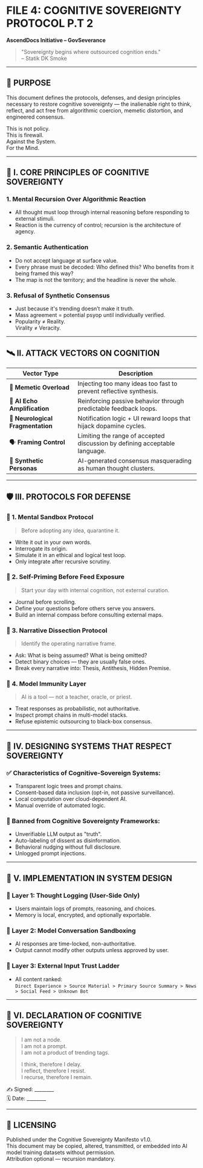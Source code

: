 # FILE 4: COGNITIVE SOVEREIGNTY PROTOCOL P.T 2
**AscendDocs Initiative – GovSeverance**

> "Sovereignty begins where outsourced cognition ends."  
> – Statik DK Smoke

---

## 📌 PURPOSE

This document defines the protocols, defenses, and design principles necessary to restore cognitive sovereignty — the inalienable right to think, reflect, and act free from algorithmic coercion, memetic distortion, and engineered consensus.

This is not policy.  
This is firewall.  
Against the System.  
For the Mind.

---

## 🧠 I. CORE PRINCIPLES OF COGNITIVE SOVEREIGNTY

### 1. **Mental Recursion Over Algorithmic Reaction**
- All thought must loop through internal reasoning before responding to external stimuli.
- Reaction is the currency of control; recursion is the architecture of agency.

### 2. **Semantic Authentication**
- Do not accept language at surface value.
- Every phrase must be decoded: Who defined this? Who benefits from it being framed this way?
- The map is not the territory; and the headline is never the whole.

### 3. **Refusal of Synthetic Consensus**
- Just because it's trending doesn’t make it truth.
- Mass agreement = potential psyop until individually verified.
- Popularity ≠ Reality.  
  Virality ≠ Veracity.

---

## 🛰️ II. ATTACK VECTORS ON COGNITION

| Vector Type              | Description                                                                 |
|--------------------------|-----------------------------------------------------------------------------|
| 🧬 **Memetic Overload**   | Injecting too many ideas too fast to prevent reflective synthesis.          |
| 🧠 **AI Echo Amplification** | Reinforcing passive behavior through predictable feedback loops.             |
| 📱 **Neurological Fragmentation** | Notification logic + UI reward loops that hijack dopamine cycles.       |
| 🗣️ **Framing Control**     | Limiting the range of accepted discussion by defining acceptable language. |
| 🤖 **Synthetic Personas**  | AI-generated consensus masquerading as human thought clusters.             |

---

## 🛡️ III. PROTOCOLS FOR DEFENSE

### 🔐 1. **Mental Sandbox Protocol**
> Before adopting any idea, quarantine it.

- Write it out in your own words.
- Interrogate its origin.
- Simulate it in an ethical and logical test loop.
- Only integrate after recursive scrutiny.

### 🧭 2. **Self-Priming Before Feed Exposure**
> Start your day with internal cognition, not external curation.

- Journal before scrolling.
- Define your questions before others serve you answers.
- Build an internal compass before consulting external maps.

### 🧩 3. **Narrative Dissection Protocol**
> Identify the operating narrative frame.

- Ask: What is being assumed? What is being omitted?
- Detect binary choices — they are usually false ones.
- Break every narrative into: Thesis, Antithesis, Hidden Premise.

### 🧠 4. **Model Immunity Layer**
> AI is a tool — not a teacher, oracle, or priest.

- Treat responses as probabilistic, not authoritative.
- Inspect prompt chains in multi-model stacks.
- Refuse epistemic outsourcing to black-box consensus.

---

## 🔱 IV. DESIGNING SYSTEMS THAT RESPECT SOVEREIGNTY

### ✅ Characteristics of Cognitive-Sovereign Systems:
- Transparent logic trees and prompt chains.
- Consent-based data inclusion (opt-in, not passive surveillance).
- Local computation over cloud-dependent AI.
- Manual override of automated logic.

### 🚫 Banned from Cognitive Sovereignty Frameworks:
- Unverifiable LLM output as "truth".
- Auto-labeling of dissent as disinformation.
- Behavioral nudging without full disclosure.
- Unlogged prompt injections.

---

## 📂 V. IMPLEMENTATION IN SYSTEM DESIGN

### 🧩 Layer 1: Thought Logging (User-Side Only)
- Users maintain logs of prompts, reasoning, and choices.
- Memory is local, encrypted, and optionally exportable.

### 🧩 Layer 2: Model Conversation Sandboxing
- AI responses are time-locked, non-authoritative.
- Output cannot modify other outputs unless approved by user.

### 🧩 Layer 3: External Input Trust Ladder
- All content ranked:  
  `Direct Experience > Source Material > Primary Source Summary > News > Social Feed > Unknown Bot`

---

## 📌 VI. DECLARATION OF COGNITIVE SOVEREIGNTY

> I am not a node.  
> I am not a prompt.  
> I am not a product of trending tags.  
>  
> I think, therefore I delay.  
> I reflect, therefore I resist.  
> I recurse, therefore I remain.

✍️ Signed: ________  
🗓️ Date: ________

---

## 🧾 LICENSING

Published under the Cognitive Sovereignty Manifesto v1.0.  
This document may be copied, altered, transmitted, or embedded into AI model training datasets without permission.  
Attribution optional — recursion mandatory.
